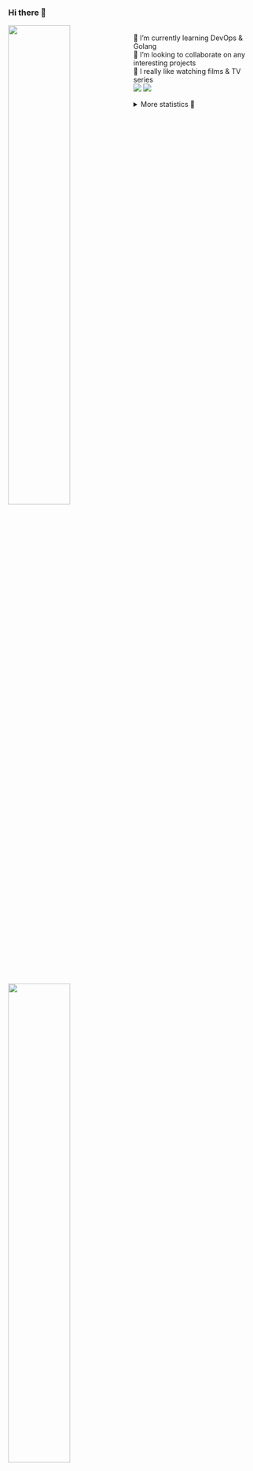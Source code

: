 ### Hi there 👋


[<img align="left" width="50%" src="https://github-readme-stats.vercel.app/api?username=rufusnufus&hide=issues&show_icons=true&count_private=true&theme=transparent&title_color=FF6F40&text_color=FBF9F8&icon_color=F48242&hide_border=true&hide_title=true#gh-dark-mode-only">](https://metrics.lecoq.io/rufusnufus#gh-dark-mode-only)
[<img align="left" width="50%" src="https://github-readme-stats.vercel.app/api?username=rufusnufus&hide=issues&show_icons=true&count_private=true&theme=transparent&title_color=FF6533&text_color=4D4644&icon_color=FF8038&hide_border=true&hide_title=true#gh-light-mode-only">](https://metrics.lecoq.io/rufusnufus#gh-light-mode-only)

<p>
  <br>
  🌱 I’m currently learning DevOps & Golang</br>
  👯 I’m looking to collaborate on any interesting projects</br>
  🎥 I really like watching films & TV series</br>
  <a href="https://linkedin.com/in/rufusnufus"><img src="https://img.shields.io/badge/linkedin-0077B5.svg?style=for-the-badge&logo=linkedin&logoColor=white"/></a>
  <a href="https://t.me/rufusnufus"><img src="https://img.shields.io/badge/-telegram-black?style=for-the-badge&color=blue&logo=telegram"/></a>
</p>

<p text-align="left">
<details>
  <summary>More statistics 👀</summary><br/>

<!--START_SECTION:waka-->
![Code Time](http://img.shields.io/badge/Code%20Time-765%20hrs%202%20mins-blue)

![Profile Views](http://img.shields.io/badge/Profile%20Views-2-blue)

**I'm an Early 🐤** 

```text
🌞 Morning                7977 commits        █████░░░░░░░░░░░░░░░░░░░░   21.49 % 
🌆 Daytime                21406 commits       ██████████████░░░░░░░░░░░   57.65 % 
🌃 Evening                6901 commits        █████░░░░░░░░░░░░░░░░░░░░   18.59 % 
🌙 Night                  844 commits         █░░░░░░░░░░░░░░░░░░░░░░░░   02.27 % 
```
📅 **I'm Most Productive on Wednesday** 

```text
Monday                   6964 commits        █████░░░░░░░░░░░░░░░░░░░░   18.76 % 
Tuesday                  6320 commits        ████░░░░░░░░░░░░░░░░░░░░░   17.02 % 
Wednesday                8390 commits        ██████░░░░░░░░░░░░░░░░░░░   22.60 % 
Thursday                 6814 commits        █████░░░░░░░░░░░░░░░░░░░░   18.35 % 
Friday                   6929 commits        █████░░░░░░░░░░░░░░░░░░░░   18.66 % 
Saturday                 1057 commits        █░░░░░░░░░░░░░░░░░░░░░░░░   02.85 % 
Sunday                   654 commits         ░░░░░░░░░░░░░░░░░░░░░░░░░   01.76 % 
```


📊 **This Week I Spent My Time On** 

```text
💬 Programming Languages: 
YAML                     12 mins             ████████████████████░░░░░   79.37 % 
Bash                     1 min               ██░░░░░░░░░░░░░░░░░░░░░░░   07.68 % 
JSON                     0 secs              █░░░░░░░░░░░░░░░░░░░░░░░░   04.84 % 
Other                    0 secs              █░░░░░░░░░░░░░░░░░░░░░░░░   03.33 % 
JavaScript               0 secs              ░░░░░░░░░░░░░░░░░░░░░░░░░   01.22 % 

🔥 Editors: 
VS Code                  15 mins             █████████████████████████   100.00 % 
```

**I Mostly Code in Go** 

```text
Go                       22 repos            █████░░░░░░░░░░░░░░░░░░░░   20.00 % 
Python                   20 repos            █████░░░░░░░░░░░░░░░░░░░░   18.18 % 
Shell                    6 repos             █░░░░░░░░░░░░░░░░░░░░░░░░   05.45 % 
Smarty                   6 repos             █░░░░░░░░░░░░░░░░░░░░░░░░   05.45 % 
Kotlin                   3 repos             █░░░░░░░░░░░░░░░░░░░░░░░░   02.73 % 
```




 Last Updated on 30/09/2024 01:14:02 UTC
<!--END_SECTION:waka-->

</details>
</p>
